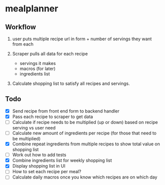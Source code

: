 # mealplanner

## Workflow

1. user puts multiple recipe url in form + number of servings they want from each

2. Scraper pulls all data for each recipe
    - servings it makes 
    - macros (for later)
    - ingredients list 

3. Calculate shopping list to satisfy all recipes and servings.


## Todo
- [x] Send recipe from front end form to backend handler
- [x] Pass each recipe to scraper to get data
- [ ] Calculate if recipe needs to be multiplied (up or down) based on recipe serving vs user need
- [ ] Calculate new amount of ingredients per recipe (for those that need to be multiplied)
- [x] Combine repeat ingredients from multiple recipes to show total value on shopping list
- [ ] Work out how to add tests
- [x] Combine ingredients list for weekly shopping list
- [x] Display shopping list in UI
- [ ] How to set each recipe per meal?
- [ ] Calculate daily macros once you know which recipes are on which day